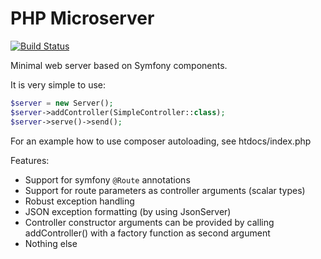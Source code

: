 # PHP Microserver

[![Build Status](https://api.travis-ci.org/timostamm/microserver.png)](https://travis-ci.org/timostamm/microserver)


Minimal web server based on Symfony components.

It is very simple to use: 

```PHP
$server = new Server();
$server->addController(SimpleController::class);
$server->serve()->send();
```

For an example how to use composer autoloading, see htdocs/index.php


Features:
* Support for symfony `@Route` annotations
* Support for route parameters as controller arguments (scalar types)
* Robust exception handling
* JSON exception formatting (by using JsonServer)
* Controller constructor arguments can be provided by calling addController() with a factory function as second argument
* Nothing else 
